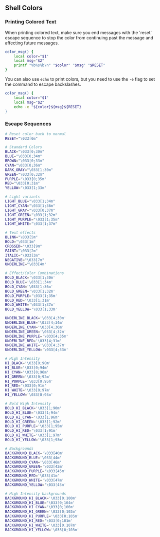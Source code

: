 ## Shell Colors


### Printing Colored Text

When printing colored text, make sure you end messages with the 'reset' escape sequence to stop the color from continuing past the message and affecting future messages.

```bash
color_msg() {
    local color="$1"
    local msg="$2"
    printf "%b%s%b\n" "$color" "$msg" "$RESET"
}
```

You can also use `echo` to print colors, but you need to use the `-e` flag to set the command to escape backslashes.

```bash
color_msg() {
    local color="$1"
    local msg="$2"
    echo -e "${color}${msg}${RESET}
}
```

### Escape Sequences

```bash
# Reset color back to normal
RESET="\033[0m"

# Standard Colors
BLACK="\033[0;30m"
BLUE="\033[0;34m"
BROWN="\033[0;33m"
CYAN="\033[0;36m"
DARK_GRAY="\033[1;30m"
GREEN="\033[0;32m"
PURPLE="\033[0;35m"
RED="\033[0;31m"
YELLOW="\033[1;33m"

# Light variants
LIGHT_BLUE="\033[1;34m"
LIGHT_CYAN="\033[1;36m"
LIGHT_GRAY="\033[0;37m"
LIGHT_GREEN="\033[1;32m"
LIGHT_PURPLE="\033[1;35m"
LIGHT_WHITE="\033[1;37m"

# Text effects
BLINK="\033[5m"
BOLD="\033[1m"
CROSSED="\033[9m"
FAINT="\033[2m"
ITALIC="\033[3m"
NEGATIVE="\033[7m"
UNDERLINE="\033[4m"

# Effect/Color Combinations
BOLD_BLACK='\033[1;30m'
BOLD_BLUE='\033[1;34m'
BOLD_CYAN='\033[1;36m'
BOLD_GREEN='\033[1;32m'
BOLD_PURPLE='\033[1;35m'
BOLD_RED='\033[1;31m'
BOLD_WHITE='\033[1;37m'
BOLD_YELLOW='\033[1;33m'

UNDERLINE_BLACK='\033[4;30m'
UNDERLINE_BLUE='\033[4;34m'
UNDERLINE_CYAN='\033[4;36m'
UNDERLINE_GREEN='\033[4;32m'
UNDERLINE_PURPLE='\033[4;35m'
UNDERLINE_RED='\033[4;31m'
UNDERLINE_WHITE='\033[4;37m'
UNDERLINE_YELLOW='\033[4;33m'

# High Intensity
HI_BLACK='\033[0;90m'
HI_BLUE='\033[0;94m'
HI_CYAN='\033[0;96m'
HI_GREEN='\033[0;92m'
HI_PURPLE='\033[0;95m'
HI_RED='\033[0;91m'
HI_WHITE='\033[0;97m'
HI_YELLOW='\033[0;93m'

# Bold High Intensity
BOLD_HI_BLACK='\033[1;90m'
BOLD_HI_BLUE='\033[1;94m'
BOLD_HI_CYAN='\033[1;96m'
BOLD_HI_GREEN='\033[1;92m'
BOLD_HI_PURPLE='\033[1;95m'
BOLD_HI_RED='\033[1;91m'
BOLD_HI_WHITE='\033[1;97m'
BOLD_HI_YELLOW='\033[1;93m'

# Backgrounds
BACKGROUND_BLACK='\033[40m'
BACKGROUND_BLUE='\033[44m'
BACKGROUND_CYAN='\033[46m'
BACKGROUND_GREEN='\033[42m'
BACKGROUND_PURPLE='\033[45m'
BACKGROUND_RED='\033[41m'
BACKGROUND_WHITE='\033[47m'
BACKGROUND_YELLOW='\033[43m'

# High Intensity backgrounds
BACKGROUND_HI_BLACK='\033[0;100m'
BACKGROUND_HI_BLUE='\033[0;104m'
BACKGROUND_HI_CYAN='\033[0;106m'
BACKGROUND_HI_GREEN='\033[0;102m'
BACKGROUND_HI_PURPLE='\033[0;105m'
BACKGROUND_HI_RED='\033[0;101m'
BACKGROUND_HI_WHITE='\033[0;107m'
BACKGROUND_HI_YELLOW='\033[0;103m'
```
